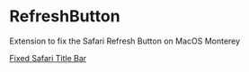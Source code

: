 # RefreshButton

Extension to fix the Safari Refresh Button on MacOS Monterey

[Fixed Safari Title Bar](safari.png)
